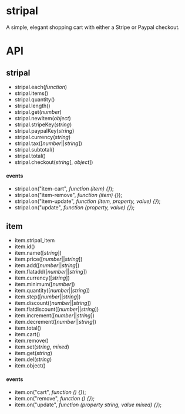 stripal
=======

A simple, elegant shopping cart with either a Stripe or Paypal checkout.

# API
## stripal
- stripal.each(_function_)
- stripal.items()
- stripal.quantity()
- stripal.length()
- stripal.get(_number_)
- stripal.newItem(_object_)
- stripal.stripeKey(_string_)
- stripal.paypalKey(_string_)
- stripal.currency(_string_)
- stripal.tax([_number_||_string_])
- stripal.subtotal()
- stripal.total()
- stripal.checkout(_string_[, _object_])
#### events
- stripal.on("item-cart", _function (item) {}_);
- stripal.on("item-remove", _function (item) {}_);
- stripal.on("item-update", _function (item, property, value) {}_);
- stripal.on("update", _function (property, value) {}_);

## item
- item.stripal_item
- item.id()
- item.name([_string_])
- item.price([_number_||_string_])
- item.add([_number_||_string_])
- item.flatadd([_number_||_string_])
- item.currency([_string_])
- item.minimum([_number_])
- item.quantity([_number_||_string_])
- item.step([_number_||_string_])
- item.discount([_number_||_string_])
- item.flatdiscount([_number_||_string_])
- item.increment([_number_||_string_])
- item.decrement([_number_||_string_])
- item.total()
- item.cart()
- item.remove()
- item.set(_string_, _mixed_)
- item.get(_string_)
- item.del(_string_)
- item.object()
#### events
- item.on("cart", _function () {}_);
- item.on("remove", _function () {}_);
- item.on("update", _function (property _string_, value _mixed_) {}_);
